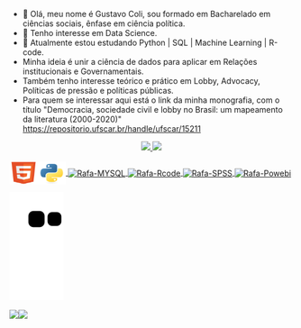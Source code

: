 - 👋 Olá, meu nome é Gustavo Coli, sou formado em Bacharelado em ciências sociais, ênfase em ciência política.
- 👀 Tenho interesse em Data Science.
- 🌱 Atualmente estou estudando Python | SQL | Machine Learning | R-code.
- Minha ideia é unir a ciência de dados para aplicar em Relações institucionais e Governamentais.
- Também tenho interesse teórico e prático em Lobby, Advocacy, Políticas de pressão e políticas públicas.
- Para quem se interessar aqui está o link da minha monografia, com o título "Democracia, sociedade civil e lobby no Brasil: um mapeamento da literatura (2000-2020)" <https://repositorio.ufscar.br/handle/ufscar/15211>

<div align="center">

  <a href="https://github.com/GustavoColi">
  <img height="180em" src="https://github-readme-stats.vercel.app/api?username=GustavoColi&show_icons=true&theme=dracula&include_all_commits=true&count_private=true"/>
  <img height="120em" src="https://github-readme-stats.vercel.app/api/top-langs/?username=GustavoColi&layout=compact&langs_count=7&theme=dracula"/>
</div>
  
  <div style="display: inline_block"><br>
  <img align="left" alt="Rafa-HTML" height="40" width="50" src="https://raw.githubusercontent.com/devicons/devicon/master/icons/html5/html5-original.svg">
  <img align="center" alt="Rafa-Python" height="40" width="50" src="https://raw.githubusercontent.com/devicons/devicon/master/icons/python/python-original.svg">
  <img align="center" alt="Rafa-MYSQL" height="50" width="60" src="https://cdn.jsdelivr.net/gh/devicons/devicon/icons/mysql/mysql-plain-wordmark.svg" />
  <img align="center" alt="Rafa-Rcode" height="40" width="50" src="https://cdn.jsdelivr.net/gh/devicons/devicon/icons/rstudio/rstudio-original.svg" />
  <img align="center" alt="Rafa-SPSS" height="40" width="50" src="https://cdn.jsdelivr.net/gh/devicons/devicon/icons/spss/spss-original.svg" />
  <img align="center" alt="Rafa-Powebi" height="40" width="50" src="https://github.com/microsoft/PowerBI-Icons/blob/main/SVG/PowerBI.svg" />
 
  ![Snake animation](https://github.com/GustavoColi/GustavoColi/blob/output/github-contribution-grid-snake.svg)
    
  <a href="mailto:gustavocoli.col1@gmail.com?"><img src="https://img.shields.io/badge/gmail-%23DD0031.svg?&style=for-the-badge&logo=gmail&logoColor=white"/></a>
  <a href="https://www.linkedin.com/in/gustavocoli/" target="_blank"><img align="left" src="https://img.shields.io/badge/-LinkedIn-%230077B5?style=for-the-badge&logo=linkedin&logoColor=white" target="_blank"></a>
  
  

<!---
GustavoColi/GustavoColi is a ✨ special ✨ repository because its `README.md` (this file) appears on your GitHub profile.
You can click the Preview link to take a look at your changes.
--->
